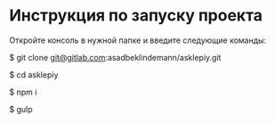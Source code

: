 # Инструкция по запуску проекта


Откройте консоль в нужной папке и введите следующие команды:

$ git clone git@gitlab.com:asadbeklindemann/asklepiy.git

$ cd asklepiy

$ npm i

$ gulp